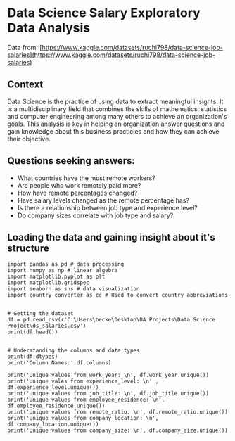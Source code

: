 # Data Science Salary Exploratory Data Analysis

Data from: [https://www.kaggle.com/datasets/ruchi798/data-science-job-salaries](https://www.kaggle.com/datasets/ruchi798/data-science-job-salaries)

## Context
Data Science is the practice of using data to extract meaningful insights. It is a multidisciplinary field that combines the skills of mathematics, statistics and computer engineering among many others to achieve an organization's goals. This analysis is key in helping an organization answer questions and gain knowledge about this business practicies and how they can achieve their objective.

## Questions seeking answers:
- What countries have the most remote workers?
- Are people who work remotely paid more?
- How have remote percentages changed?
- Have salary levels changed as the remote percentage has?
- Is there a relationship between job type and experience level?
- Do company sizes correlate with job type and salary?

## Loading the data and gaining insight about it's structure
```
import pandas as pd # data processing
import numpy as np # linear algebra
import matplotlib.pyplot as plt
import matplotlib.gridspec
import seaborn as sns # data visualization
import country_converter as cc # Used to convert country abbreviations


# Getting the dataset
df = pd.read_csv(r'C:\Users\becke\Desktop\DA Projects\Data Science Project\ds_salaries.csv')
print(df.head())


# Understanding the columns and data types
print(df.dtypes)
print('Column Names:',df.columns)

print('Unique values from work_year: \n', df.work_year.unique())
print('Unique vales from experience_level: \n' , df.experience_level.unique())
print('Unique values from job_title: \n', df.job_title.unique())
print('Unique values from employee_residence: \n', df.employee_residence.unique())
print('Unique values from remote_ratio: \n', df.remote_ratio.unique())
print('Unique values from company_location: \n', df.company_location.unique())
print('Unique values from company_size: \n', df.company_size.unique())
```
